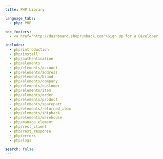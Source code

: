 ```yaml
---
title: PHP Library

language_tabs:
  - php: PHP

toc_footers:
  - <a href='http://dashboard.shoprunback.com'>Sign Up for a Developer Key</a>

includes:
  - php/introduction
  - php/install
  - php/authentication
  - php/elements
  - php/elements/account
  - php/elements/address
  - php/elements/brand
  - php/elements/company
  - php/elements/customer
  - php/elements/item
  - php/elements/order
  - php/elements/product
  - php/elements/sparepart
  - php/elements/returned_item
  - php/elements/shipback
  - php/elements/warehouse
  - php/manage_element
  - php/rest_client
  - php/rest_response
  - php/errors
  - php/logs

search: false
---
```



